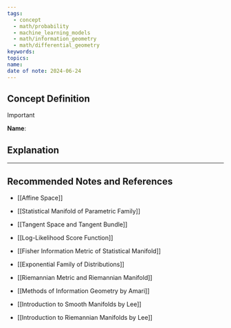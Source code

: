 ```yaml
---
tags:
  - concept
  - math/probability
  - machine_learning_models
  - math/information_geometry
  - math/differential_geometry
keywords: 
topics: 
name: 
date of note: 2024-06-24
---
```


## Concept Definition

>[!important]
>**Name**: 



## Explanation





-----------
##  Recommended Notes and References

- [[Affine Space]]
- [[Statistical Manifold of Parametric Family]]
- [[Tangent Space and Tangent Bundle]]

- [[Log-Likelihood Score Function]]
- [[Fisher Information Metric of Statistical Manifold]]


- [[Exponential Family of Distributions]]
- [[Riemannian Metric and Riemannian Manifold]]



- [[Methods of Information Geometry by Amari]]
- [[Introduction to Smooth Manifolds by Lee]]
- [[Introduction to Riemannian Manifolds by Lee]]
